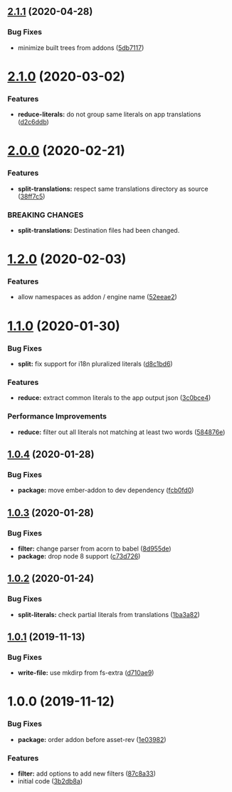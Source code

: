 ## [2.1.1](https://github.com/BBVAEngineering/ember-cli-intl-shake/compare/v2.1.0...v2.1.1) (2020-04-28)


### Bug Fixes

* minimize built trees from addons ([5db7117](https://github.com/BBVAEngineering/ember-cli-intl-shake/commit/5db71178a817808b6dfbdaf45a8f4d22a9636cea))

# [2.1.0](https://github.com/BBVAEngineering/ember-cli-intl-shake/compare/v2.0.0...v2.1.0) (2020-03-02)


### Features

* **reduce-literals:** do not group same literals on app translations ([d2c6ddb](https://github.com/BBVAEngineering/ember-cli-intl-shake/commit/d2c6ddbdc0029d9b92ac0136b136d30572c14a49))

# [2.0.0](https://github.com/BBVAEngineering/ember-cli-intl-shake/compare/v1.2.0...v2.0.0) (2020-02-21)


### Features

* **split-translations:** respect same translations directory as source ([38ff7c5](https://github.com/BBVAEngineering/ember-cli-intl-shake/commit/38ff7c55afabe42b5e828bf1e6e39695cf512374))


### BREAKING CHANGES

* **split-translations:** Destination files had been changed.

# [1.2.0](https://github.com/BBVAEngineering/ember-cli-intl-shake/compare/v1.1.0...v1.2.0) (2020-02-03)


### Features

* allow namespaces as addon / engine name ([52eeae2](https://github.com/BBVAEngineering/ember-cli-intl-shake/commit/52eeae28b6a2570850588d6f08b6afe59e91efd3))

# [1.1.0](https://github.com/BBVAEngineering/ember-cli-intl-shake/compare/v1.0.4...v1.1.0) (2020-01-30)


### Bug Fixes

* **split:** fix support for i18n pluralized literals ([d8c1bd6](https://github.com/BBVAEngineering/ember-cli-intl-shake/commit/d8c1bd6068036ead76019d204e52980791f10580))


### Features

* **reduce:** extract common literals to the app output json ([3c0bce4](https://github.com/BBVAEngineering/ember-cli-intl-shake/commit/3c0bce4e8a192eb6ef5b3e8ee25a6fa3e6cddc59))


### Performance Improvements

* **reduce:** filter out all literals not matching at least two words ([584876e](https://github.com/BBVAEngineering/ember-cli-intl-shake/commit/584876e46751aea4935417a0d6fbbfc8a9b4d4a0))

## [1.0.4](https://github.com/BBVAEngineering/ember-cli-intl-shake/compare/v1.0.3...v1.0.4) (2020-01-28)


### Bug Fixes

* **package:** move ember-addon to dev dependency ([fcb0fd0](https://github.com/BBVAEngineering/ember-cli-intl-shake/commit/fcb0fd054797d59e45755a066b81f71d4e10cd72))

## [1.0.3](https://github.com/BBVAEngineering/ember-cli-intl-shake/compare/v1.0.2...v1.0.3) (2020-01-28)


### Bug Fixes

* **filter:** change parser from acorn to babel ([8d955de](https://github.com/BBVAEngineering/ember-cli-intl-shake/commit/8d955dea7bdd181334f68b9f71de7ea114c36388))
* **package:** drop node 8 support ([c73d726](https://github.com/BBVAEngineering/ember-cli-intl-shake/commit/c73d726c0d173c18ec41f70decc1a3c4390b686c))

## [1.0.2](https://github.com/BBVAEngineering/ember-cli-intl-shake/compare/v1.0.1...v1.0.2) (2020-01-24)


### Bug Fixes

* **split-literals:** check partial literals from translations ([1ba3a82](https://github.com/BBVAEngineering/ember-cli-intl-shake/commit/1ba3a827771922be2e8597c574f9f63b7315ebfd))

## [1.0.1](https://github.com/BBVAEngineering/ember-cli-intl-shake/compare/v1.0.0...v1.0.1) (2019-11-13)


### Bug Fixes

* **write-file:** use mkdirp from fs-extra ([d710ae9](https://github.com/BBVAEngineering/ember-cli-intl-shake/commit/d710ae931840ef35f704b190197df56dbb32bdc2))

# 1.0.0 (2019-11-12)


### Bug Fixes

* **package:** order addon before asset-rev ([1e03982](https://github.com/BBVAEngineering/ember-cli-intl-shake/commit/1e03982ebb7e730b5444b47b6abbd5d635e44169))


### Features

* **filter:** add options to add new filters ([87c8a33](https://github.com/BBVAEngineering/ember-cli-intl-shake/commit/87c8a3385193a25edfee6b7f37664a4a69497360))
* initial code ([3b2db8a](https://github.com/BBVAEngineering/ember-cli-intl-shake/commit/3b2db8ad39ee7744b3409777b0cbe71772b4a194))

